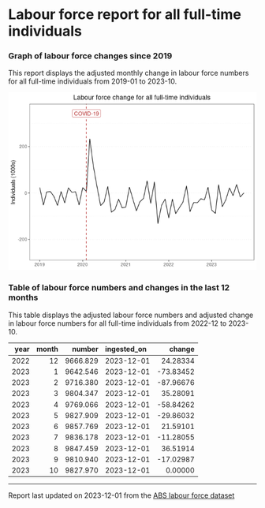 Labour force report for all full-time individuals
================

### Graph of labour force changes since 2019

This report displays the adjusted monthly change in labour force numbers
for all full-time individuals from 2019-01 to 2023-10.

![](all_full-time_report_files/figure-gfm/unnamed-chunk-2-1.png)<!-- -->

### Table of labour force numbers and changes in the last 12 months

This table displays the adjusted labour force numbers and adjusted
change in labour force numbers for all full-time individuals from
2022-12 to 2023-10.

| year | month |   number | ingested_on |    change |
|-----:|------:|---------:|:------------|----------:|
| 2022 |    12 | 9666.829 | 2023-12-01  |  24.28334 |
| 2023 |     1 | 9642.546 | 2023-12-01  | -73.83452 |
| 2023 |     2 | 9716.380 | 2023-12-01  | -87.96676 |
| 2023 |     3 | 9804.347 | 2023-12-01  |  35.28091 |
| 2023 |     4 | 9769.066 | 2023-12-01  | -58.84262 |
| 2023 |     5 | 9827.909 | 2023-12-01  | -29.86032 |
| 2023 |     6 | 9857.769 | 2023-12-01  |  21.59101 |
| 2023 |     7 | 9836.178 | 2023-12-01  | -11.28055 |
| 2023 |     8 | 9847.459 | 2023-12-01  |  36.51914 |
| 2023 |     9 | 9810.940 | 2023-12-01  | -17.02987 |
| 2023 |    10 | 9827.970 | 2023-12-01  |   0.00000 |

------------------------------------------------------------------------

Report last updated on 2023-12-01 from the [ABS labour force
dataset](https://www.abs.gov.au/statistics/labour/employment-and-unemployment/labour-force-australia/latest-release)
